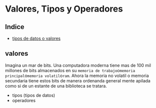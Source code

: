 # Valores, Tipos y Operadores
## Indice
- [tipos de datos o valores](#valores)
## valores
Imagina un mar de bits.
Una computadora moderna tiene mas de 100 mil millones de bits almacenados en su `memoria de trabajo`o`memoria principal`o`memoria volatil`o`ram`.
Ahora la memoria no volatil o memoria secundaria tiene estos bits de manera ordenanda general mente apilada como si de un estante de una biblioteca se tratara.

- tipos (tipos de datos)
- operadores
